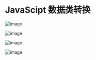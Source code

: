 # JavaScipt 数据类转换
![image](https://github.com/StRothschild/JavaScript-Core/blob/master/resource/JavaScript%20%E2%80%94%20%E6%95%B0%E6%8D%AE%E7%B1%BB%E5%9E%8B%E7%9A%84%E8%BD%AC%E6%8D%A2-1.jpg?raw=true)

![image](https://github.com/StRothschild/JavaScript-Core/blob/master/resource/JavaScript%20%E2%80%94%20%E6%95%B0%E6%8D%AE%E7%B1%BB%E5%9E%8B%E7%9A%84%E8%BD%AC%E6%8D%A2-2.jpg?raw=true)

![image](https://github.com/StRothschild/JavaScript-Core/blob/master/resource/JavaScript%20%E2%80%94%20%E6%95%B0%E6%8D%AE%E7%B1%BB%E5%9E%8B%E7%9A%84%E8%BD%AC%E6%8D%A2-3.jpg?raw=true)

![image](https://github.com/StRothschild/JavaScript-Core/blob/master/resource/JavaScript%20%E2%80%94%20%E6%95%B0%E6%8D%AE%E7%B1%BB%E5%9E%8B%E7%9A%84%E8%BD%AC%E6%8D%A2-4.jpg?raw=true)
